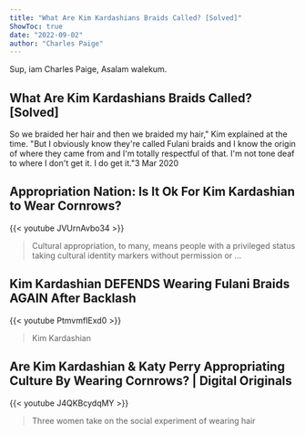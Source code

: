 ```yaml
---
title: "What Are Kim Kardashians Braids Called? [Solved]"
ShowToc: true 
date: "2022-09-02"
author: "Charles Paige" 
---
```


Sup, iam Charles Paige, Asalam walekum.
## What Are Kim Kardashians Braids Called? [Solved]
So we braided her hair and then we braided my hair," Kim explained at the time. "But I obviously know they're called Fulani braids and I know the origin of where they came from and I'm totally respectful of that. I'm not tone deaf to where I don't get it. I do get it."3 Mar 2020

## Appropriation Nation: Is It Ok For Kim Kardashian to Wear Cornrows?
{{< youtube JVUrnAvbo34 >}}
>Cultural appropriation, to many, means people with a privileged status taking cultural identity markers without permission or ...

## Kim Kardashian DEFENDS Wearing Fulani Braids AGAIN After Backlash
{{< youtube PtmvmfIExd0 >}}
>Kim Kardashian

## Are Kim Kardashian & Katy Perry Appropriating Culture By Wearing Cornrows? | Digital Originals
{{< youtube J4QKBcydqMY >}}
>Three women take on the social experiment of wearing hair 

